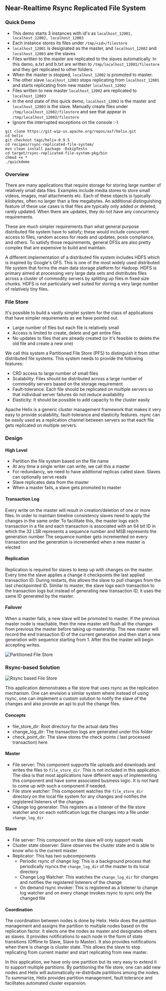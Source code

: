 <!---
Licensed to the Apache Software Foundation (ASF) under one
or more contributor license agreements.  See the NOTICE file
distributed with this work for additional information
regarding copyright ownership.  The ASF licenses this file
to you under the Apache License, Version 2.0 (the
"License"); you may not use this file except in compliance
with the License.  You may obtain a copy of the License at

  http://www.apache.org/licenses/LICENSE-2.0

Unless required by applicable law or agreed to in writing,
software distributed under the License is distributed on an
"AS IS" BASIS, WITHOUT WARRANTIES OR CONDITIONS OF ANY
KIND, either express or implied.  See the License for the
specific language governing permissions and limitations
under the License.
-->

Near-Realtime Rsync Replicated File System
------------------------------------------

### Quick Demo

* This demo starts 3 instances with id's as ```localhost_12001, localhost_12002, localhost_12003```
* Each instance stores its files under ```/tmp/<id>/filestore```
* ```localhost_12001``` is designated as the master, and ```localhost_12002``` and ```localhost_12003``` are the slaves
* Files written to the master are replicated to the slaves automatically. In this demo, a.txt and b.txt are written to ```/tmp/localhost_12001/filestore``` and they get replicated to other folders.
* When the master is stopped, ```localhost_12002``` is promoted to master.
* The other slave ```localhost_12003``` stops replicating from ```localhost_12001``` and starts replicating from new master ```localhost_12002```
* Files written to new master ```localhost_12002``` are replicated to ```localhost_12003```
* In the end state of this quick demo, ```localhost_12002``` is the master and ```localhost_12003``` is the slave. Manually create files under ```/tmp/localhost_12002/filestore``` and see that appear in ```/tmp/localhost_12003/filestore```
* Ignore the interrupted exceptions on the console :-)


```
git clone https://git-wip-us.apache.org/repos/asf/helix.git
cd helix
git checkout tags/helix-0.9.5
cd recipes/rsync-replicated-file-system/
mvn clean install package -DskipTests
cd target/rsync-replicated-file-system-pkg/bin
chmod +x *
./quickdemo

```

### Overview

There are many applications that require storage for storing large number of relatively small data files. Examples include media stores to store small videos, images, mail attachments etc. Each of these objects is typically kilobytes, often no larger than a few megabytes. An additional distinguishing feature of these use cases is that files are typically only added or deleted, rarely updated. When there are updates, they do not have any concurrency requirements.

These are much simpler requirements than what general purpose distributed file system have to satisfy; these would include concurrent access to files, random access for reads and updates, posix compliance, and others. To satisfy those requirements, general DFSs are also pretty complex that are expensive to build and maintain.

A different implementation of a distributed file system includes HDFS which is inspired by Google's GFS. This is one of the most widely used distributed file system that forms the main data storage platform for Hadoop. HDFS is primary aimed at processing very large data sets and distributes files across a cluster of commodity servers by splitting up files in fixed size chunks. HDFS is not particularly well suited for storing a very large number of relatively tiny files.

### File Store

It's possible to build a vastly simpler system for the class of applications that have simpler requirements as we have pointed out.

* Large number of files but each file is relatively small
* Access is limited to create, delete and get entire files
* No updates to files that are already created (or it's feasible to delete the old file and create a new one)


We call this system a Partitioned File Store (PFS) to distinguish it from other distributed file systems. This system needs to provide the following features:

* CRD access to large number of small files
* Scalability: Files should be distributed across a large number of commodity servers based on the storage requirement
* Fault-tolerance: Each file should be replicated on multiple servers so that individual server failures do not reduce availability
* Elasticity: It should be possible to add capacity to the cluster easily


Apache Helix is a generic cluster management framework that makes it very easy to provide scalability, fault-tolerance and elasticity features.
rsync can be easily used as a replication channel between servers so that each file gets replicated on multiple servers.

### Design

#### High Level

* Partition the file system based on the file name
* At any time a single writer can write, we call this a master
* For redundancy, we need to have additional replicas called slave. Slaves can optionally serve reads
* Slave replicates data from the master
* When a master fails, a slave gets promoted to master

#### Transaction Log

Every write on the master will result in creation/deletion of one or more files. In order to maintain timeline consistency slaves need to apply the changes in the same order
To facilitate this, the master logs each transaction in a file and each transaction is associated with an 64 bit ID in which the 32 LSB represents a sequence number and MSB represents the generation number
The sequence number gets incremented on every transaction and the generation is incremented when a new master is elected

#### Replication

Replication is required for slaves to keep up with changes on the master. Every time the slave applies a change it checkpoints the last applied transaction ID.
During restarts, this allows the slave to pull changes from the last checkpointed ID. Similar to master, the slave logs each transaction to the transaction logs but instead of generating new transaction ID, it uses the same ID generated by the master.


#### Failover

When a master fails, a new slave will be promoted to master. If the previous master node is reachable, then the new master will flush all the
changes from previous the master before taking up mastership. The new master will record the end transaction ID of the current generation and then start a new generation
with sequence starting from 1. After this the master will begin accepting writes.

![Partitioned File Store](../images/PFS-Generic.png)



### Rsync-based Solution

![Rsync based File Store](../images/RSYNC_BASED_PFS.png)


This application demonstrates a file store that uses rsync as the replication mechanism. One can envision a similar system where instead of using rsync, one
can implement a custom solution to notify the slave of the changes and also provide an api to pull the change files.

#### Concepts
* file_store_dir: Root directory for the actual data files
* change_log_dir: The transaction logs are generated under this folder
* check_point_dir: The slave stores the check points ( last processed transaction) here

#### Master
* File server: This component supports file uploads and downloads and writes the files to ```file_store_dir```. This is not included in this application. The idea is that most applications have different ways of implementing this component and have some associated business logic. It is not hard to come up with such a component if needed.
* File store watcher: This component watches the ```file_store_dir``` directory on the local file system for any changes and notifies the registered listeners of the changes
* Change log generator: This registers as a listener of the file store watcher and on each notification logs the changes into a file under ```change_log_dir```

#### Slave
* File server: This component on the slave will only support reads
* Cluster state observer: Slave observes the cluster state and is able to know who is the current master
* Replicator: This has two subcomponents
    - Periodic rsync of change log: This is a background process that periodically rsyncs the ```change_log_dir``` of the master to its local directory
    - Change Log Watcher: This watches the ```change_log_dir``` for changes and notifies the registered listeners of the change
    - On demand rsync invoker: This is registered as a listener to change log watcher and on every change invokes rsync to sync only the changed file

#### Coordination

The coordination between nodes is done by Helix. Helix does the partition management and assigns the partition to multiple nodes based on the replication factor. It elects one the nodes as master and designates others as slaves.
It provides notifications to each node in the form of state transitions (Offline to Slave, Slave to Master). It also provides notifications when there is change is cluster state.
This allows the slave to stop replicating from current master and start replicating from new master.

In this application, we have only one partition but its very easy to extend it to support multiple partitions. By partitioning the file store, one can add new nodes and Helix will automatically
re-distribute partitions among the nodes. To summarize, Helix provides partition management, fault tolerance and facilitates automated cluster expansion.





















